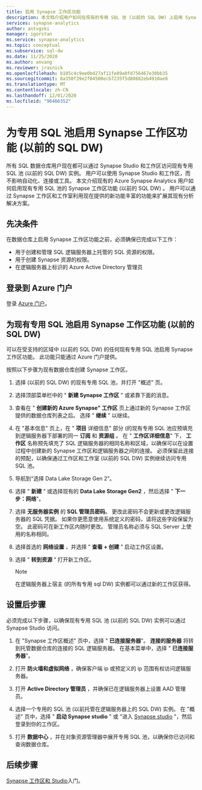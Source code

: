 ```yaml
---
title: 启用 Synapse 工作区功能
description: 本文档介绍用户如何在现有的专用 SQL 池 (以前的 SQL DW) 上启用 Synapse 工作区功能。
services: synapse-analytics
author: antvgski
manager: igorstan
ms.service: synapse-analytics
ms.topic: conceptual
ms.subservice: sql-dw
ms.date: 11/25/2020
ms.author: anvang
ms.reviewer: jrasnick
ms.openlocfilehash: b105c4c9ee0bd27af11fe09a0fd756467e30bb35
ms.sourcegitcommit: 6a350f39e2f04500ecb7235f5d88682eb4910ae8
ms.translationtype: MT
ms.contentlocale: zh-CN
ms.lasthandoff: 12/01/2020
ms.locfileid: "96466352"
---
```

# <a name="enabling-synapse-workspace-features-for-a-dedicated-sql-pool-formerly-sql-dw"></a>为专用 SQL 池启用 Synapse 工作区功能 (以前的 SQL DW) 

所有 SQL 数据仓库用户现在都可以通过 Synapse Studio 和工作区访问现有专用 SQL 池 (以前的 SQL DW) 实例。 用户可以使用 Synapse Studio 和工作区，而不影响自动化、连接或工具。 本文介绍现有的 Azure Synapse Analytics 用户如何启用现有专用 SQL 池的 Synapse 工作区功能 (以前的 SQL DW) 。 用户可以通过 Synapse 工作区和工作室利用现在提供的新功能丰富的功能来扩展其现有分析解决方案。   

## <a name="prerequisites"></a>先决条件
在数据仓库上启用 Synapse 工作区功能之前，必须确保已完成以下工作：
- 用于创建和管理 SQL 逻辑服务器上托管的 SQL 资源的权限。
- 用于创建 Synapse 资源的权限。
- 在逻辑服务器上标识的 Azure Active Directory 管理员

## <a name="sign-in-to-the-azure-portal"></a>登录到 Azure 门户

登录 [Azure 门户](https://portal.azure.com/)。

## <a name="enabling-synapse-workspace-features-for-an-existing-dedicated-sql-pool-formerly-sql-dw"></a>为现有专用 SQL 池启用 Synapse 工作区功能 (以前的 SQL DW) 

可以在受支持的区域中 (以前的 SQL DW) 的任何现有专用 SQL 池启用 Synapse 工作区功能。 此功能只能通过 Azure 门户提供。

按照以下步骤为现有数据仓库创建 Synapse 工作区。
1. 选择 (以前的 SQL DW) 的现有专用 SQL 池，并打开 "概述" 页。
2. 选择顶部菜单栏中的 " **新建 Synapse 工作区** " 或紧靠下面的消息。
3. 查看在 " **创建新的 Azure Synapse" 工作区** 页上通过新的 Synapse 工作区提供的数据仓库列表之后。 选择 " **继续** " 以继续。
4. 在 "基本信息" 页上，在 " **项目** 详细信息" 部分 (的现有专用 SQL 池应预填充到逻辑服务器下部署的同一 **订阅** 和 **资源组** 。 在 " **工作区详细信息**" 下， **工作区** 名称预先填充了 SQL 逻辑服务器的相同名称和区域，以确保可以在设置过程中创建新的 Synapse 工作区和逻辑服务器之间的连接。 必须保留此连接的预配，以确保通过工作区和工作室 (以前的 SQL DW) 实例继续访问专用 SQL 池。
5. 导航到“选择 Data Lake Storage Gen 2”。
6. 选择 " **新建** " 或选择现有的 **Data Lake Storage Gen2** ，然后选择 " **下一步：网络**"。
7. 选择 **无服务器实例** 的 **SQL 管理员密码**。 更改此密码不会更新或更改逻辑服务器的 SQL 凭据。 如果你更愿意使用系统定义的密码，请将这些字段保留为空。 此密码可在新工作区内随时更改。 管理员名称必须与 SQL Server 上使用的名称相同。
8. 选择首选的 **网络设置** ，并选择 " **查看 + 创建** " 启动工作区设置。
9. 选择 " **转到资源** " 打开新工作区。

    > [!NOTE]
    > 在逻辑服务器上宿主 (的所有专用 sql DW) 实例都可以通过新的工作区获得。

## <a name="post-provisioning-steps"></a>设置后步骤
必须完成以下步骤，以确保现有专用 SQL 池 (以前的 SQL DW) 实例可以通过 Synapse Studio 访问。
1. 在 "Synapse 工作区概述" 页中，选择 " **已连接服务器**"。 **连接的服务器** 将转到托管数据仓库的连接的 SQL 逻辑服务器。 在基本菜单中，选择 " **已连接服务器**"。
2. 打开 **防火墙和虚拟网络** ，确保客户端 ip 或预定义的 ip 范围有权访问逻辑服务器。
3. 打开 **Active Directory 管理员** ，并确保已在逻辑服务器上设置 AAD 管理员。
4. 选择一个专用的 SQL 池 (以前托管在逻辑服务器上的 SQL DW) 实例。 在 "概述" 页中，选择 " **启动 Synapse studio** " 或 "进入 [Synapse studio](https://web.azuresynapse.net) "，然后登录到你的工作区。

5. 打开 **数据中心** ，并在对象资源管理器中展开专用 SQL 池，以确保你已访问和查询数据仓库。

## <a name="next-steps"></a>后续步骤
[Synapse 工作区和 Studio](../get-started.md)入门。